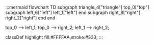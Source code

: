 :::mermaid
flowchart TD
  subgraph triangle_4["triangle"]
    top_0["top"]
    subgraph left_6["left"]
      left_1["left"]
    end
    subgraph right_8["right"]
      right_2["right"]
    end
  end

  top_0 --> left_1;
  top_0 --> right_2;
  left_1 --> right_2;

  classDef highlight fill:#FFFFAA,stroke:#333;
:::